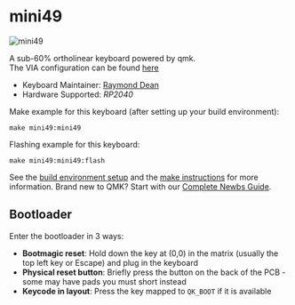 # mini49  


![mini49](https://raw.githubusercontent.com/pcs3rd/qmk_firmware/master/keyboards/mini49/resources/keeb.jpg)

A sub-60% ortholinear keyboard powered by qmk.  
The VIA configuration can be found [here](https://github.com/pcs3rd/via-configurations/tree/main/keyboards/mini49)

* Keyboard Maintainer: [Raymond Dean][def]
* Hardware Supported: *RP2040*

Make example for this keyboard (after setting up your build environment):

    make mini49:mini49

Flashing example for this keyboard:

    make mini49:mini49:flash

See the [build environment setup](https://docs.qmk.fm/#/getting_started_build_tools) and the [make instructions](https://docs.qmk.fm/#/getting_started_make_guide) for more information. Brand new to QMK? Start with our [Complete Newbs Guide](https://docs.qmk.fm/#/newbs).

## Bootloader

Enter the bootloader in 3 ways:

* **Bootmagic reset**: Hold down the key at (0,0) in the matrix (usually the top left key or Escape) and plug in the keyboard
* **Physical reset button**: Briefly press the button on the back of the PCB - some may have pads you must short instead
* **Keycode in layout**: Press the key mapped to `QK_BOOT` if it is available


[def]: https://github.com/pcs3rd
